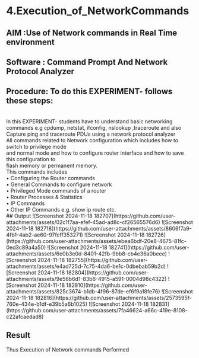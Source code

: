 # 4.Execution_of_NetworkCommands
## AIM :Use of Network commands in Real Time environment
## Software : Command Prompt And Network Protocol Analyzer
## Procedure: To do this EXPERIMENT- follows these steps:
<BR>
In this EXPERIMENT- students have to understand basic networking commands e.g cpdump, netstat, ifconfig, nslookup ,traceroute and also Capture ping and traceroute PDUs using a network protocol analyzer 
<BR>
All commands related to Network configuration which includes how to switch to privilege mode
<BR>
and normal mode and how to configure router interface and how to save this configuration to
<BR>
flash memory or permanent memory.
<BR>
This commands includes
<BR>
• Configuring the Router commands
<BR>
• General Commands to configure network
<BR>
• Privileged Mode commands of a router 
<BR>
• Router Processes & Statistics
<BR>
• IP Commands
<BR>
• Other IP Commands e.g. show ip route etc.
<BR>
## Output
![Screenshot 2024-11-18 182707](https://github.com/user-attachments/assets/02c1f7aa-efef-45ad-ad8c-cf26565576d6)
![Screenshot 2024-11-18 182718](https://github.com/user-attachments/assets/8606f7a9-4fb1-4ab2-ae60-97fcff353271)
![Screenshot 2024-11-18 182726](https://github.com/user-attachments/assets/ebea6bdf-20e8-4675-81fc-0ed3c89a4a50)
![Screenshot 2024-11-18 182741](https://github.com/user-attachments/assets/6e0b3e0d-8401-42fb-9bb8-cb4e36a0beee)
![Screenshot 2024-11-18 182755](https://github.com/user-attachments/assets/e4ad725d-7c75-4da6-be1c-0dbebab59b2d)
![Screenshot 2024-11-18 182804](https://github.com/user-attachments/assets/9e56b6d1-83b6-4915-a591-0004d98c4322)
![Screenshot 2024-11-18 182810](https://github.com/user-attachments/assets/825c3674-b1db-4f96-87de-ef6f9a18fe76)
![Screenshot 2024-11-18 182816](https://github.com/user-attachments/assets/2573595f-760e-434e-b1df-e39b5a6b1025)
![Screenshot 2024-11-18 182831](https://github.com/user-attachments/assets/7fa46624-a66c-419e-8108-c22afcaedad8)

## Result
Thus Execution of Network commands Performed 
